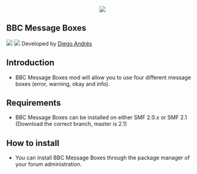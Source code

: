  <p align="center">
    <img src="https://smftricks.com/logos/logo.png">
 </p>

## BBC Message Boxes
<img src="https://img.shields.io/badge/License-MPL 2.0-a05a3f?style=flat-square"> <img src="https://img.shields.io/badge/SMF-2.1-3f73a0?style=flat-square">
Developed by [Diego Andrés](https://github.com/DiegoAndresCortes)

## Introduction
* BBC Message Boxes mod will allow you to use four different message boxes (error, warning, okay and info).

## Requirements
* BBC Message Boxes can be installed on either SMF 2.0.x or SMF 2.1 (Download the correct branch, master is 2.1)

## How to install
* You can install BBC Message Boxes through the package manager of your forum administration.
